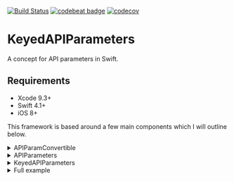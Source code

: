 [![Build Status](https://travis-ci.org/Noobish1/KeyedAPIParameters.svg?branch=master)](https://travis-ci.org/Noobish1/KeyedAPIParameters) [![codebeat badge](https://codebeat.co/badges/108375ce-43fc-433d-af74-ba5584254c04)](https://codebeat.co/projects/github-com-noobish1-keyedapiparameters-master) [![codecov](https://codecov.io/gh/Noobish1/KeyedAPIParameters/branch/master/graph/badge.svg)](https://codecov.io/gh/Noobish1/KeyedAPIParameters)

# KeyedAPIParameters

A concept for API parameters in Swift.

## Requirements
 
- Xcode 9.3+
- Swift 4.1+
- iOS 8+

This framework is based around a few main components which I will outline below.

<details>
<summary>APIParamConvertible</summary>

APIParamConvertible is a protocol which defines an object that can safely be turned into a value for a given HTTP method. The reason we pass in the HTTP method is that different HTTP methods may require different output. For example GET requests require `String`s whereas POST requests can use anything that can be encoded to JSON.

```swift
public protocol APIParamConvertible {
    func value(forHTTPMethod method: HTTPMethod) -> Any
}
```

By looking in `APIParamConvertible.swift` you can see the built-in convertible types.
</details>

<details>
<summary>APIParameters</summary>


`APIParameters` is the first level of protocols which you can make your parameters conform to. The reason `APIParameters` exists is it lets you have `String` keys without having to make an enum, which some may prefer.

```swift
public protocol APIParameters: APIParamConvertible {
    func toParamDictionary() -> [String : APIParamConvertible]
}
```

A basic example would be:
```swift
import KeyedAPIParameters

struct Object {
    let stringProperty: String
}

extension Object: APIParameters {    
    func toParamDictionary() -> [String : APIParamConvertible] {
        return ["stringProperty" : stringProperty]
    }
}
```
</details>

<details>
<summary>KeyedAPIParameters</summary>


`KeyedAPIParameters` is the highest level of protocols you can make your parameters conform to. The protocol forces you to define an enum for the parameter keys.

```swift
public protocol KeyedAPIParameters: APIParameters {
    associatedtype Key: ParamJSONKey
    
    func toKeyedDictionary() -> [Key: APIParamConvertible]
}
```

A basic example would be:
```swift
import KeyedAPIParameters

struct Object {
    let stringProperty: String
}

extension Object: KeyedAPIParameters {
    enum Key: String, ParamJSONKey {
        case stringProperty
    }
    
    func toKeyedDictionary() -> [Key : APIParamConvertible] {
        return [.stringProperty : stringProperty]
    }
}
```
</details>

<details>
<summary>Full example</summary>


```swift
import KeyedAPIParameters

struct InnerObject {
    let innerStringProperty: String
}

extension InnerObject: KeyedAPIParameters {
    enum Key: String, ParamJSONKey {
        case innerStringProperty
    }
    
    func toKeyedDictionary() -> [Key : APIParamConvertible] {
        return [.innerStringProperty : innerStringProperty]
    }
}

struct Object {
    let stringProperty: String
    let intProperty: Int
    let floatProperty: Float
    let doubleProperty: Double
    let boolProperty: Bool
    let optionalProperty: String?
    let arrayProperty: [String]
    let nestedProperty: InnerObject
}

extension Object: KeyedAPIParameters {
    enum Key: String, ParamJSONKey {
        case stringProperty
        case intProperty
        case floatProperty
        case doubleProperty
        case boolProperty
        case optionalProperty
        case arrayProperty
        case nestedProperty
    }
    
    func toKeyedDictionary() -> [Key : APIParamConvertible] {
        return [
            .stringProperty: stringProperty,
            .intProperty: intProperty,
            .floatProperty: intProperty,
            .doubleProperty: doubleProperty,
            .boolProperty: boolProperty,
            .optionalProperty: optionalProperty,
            .arrayProperty: arrayProperty,
            .nestedProperty: nestedProperty
        ]
    }
}
```
</details>

